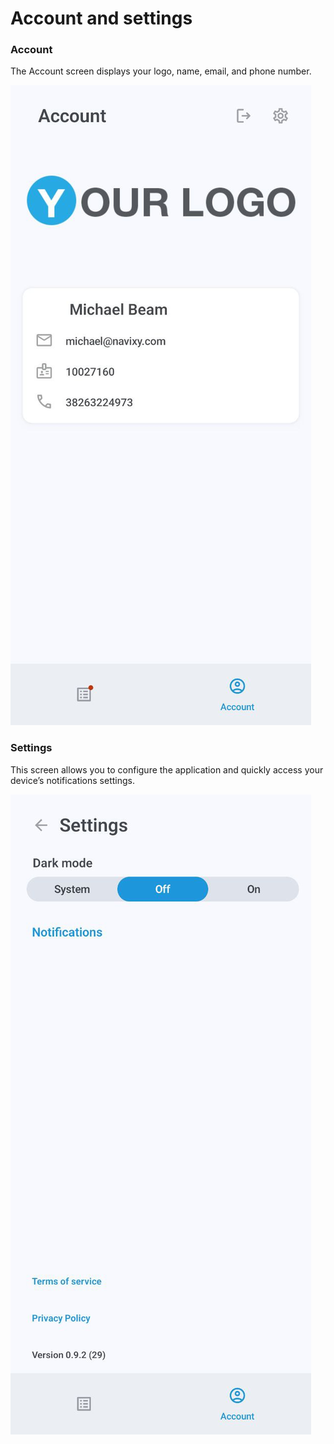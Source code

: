 # Account and settings

### Account

The Account screen displays your logo, name, email, and phone number.

![profile.jpg](attachments/profile.jpg)

### Settings

This screen allows you to configure the application and quickly access your device’s notifications settings.

![Settings.jpg](attachments/Settings.jpg)
